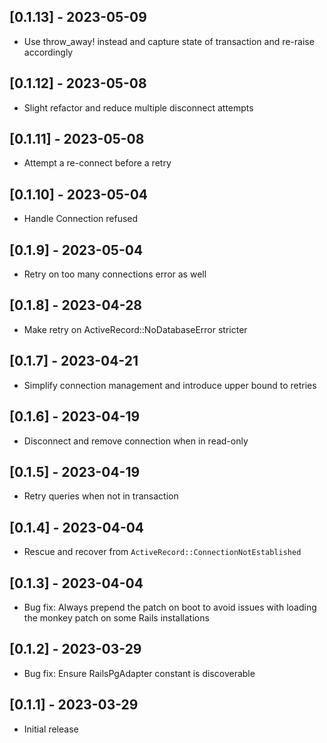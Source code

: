 ## [0.1.13] - 2023-05-09

- Use throw_away! instead and capture state of transaction and re-raise accordingly

## [0.1.12] - 2023-05-08

- Slight refactor and reduce multiple disconnect attempts

## [0.1.11] - 2023-05-08

- Attempt a re-connect before a retry

## [0.1.10] - 2023-05-04

- Handle Connection refused

## [0.1.9] - 2023-05-04

- Retry on too many connections error as well

## [0.1.8] - 2023-04-28

- Make retry on ActiveRecord::NoDatabaseError stricter

## [0.1.7] - 2023-04-21

- Simplify connection management and introduce upper bound to retries

## [0.1.6] - 2023-04-19

- Disconnect and remove connection when in read-only

## [0.1.5] - 2023-04-19

- Retry queries when not in transaction

## [0.1.4] - 2023-04-04

- Rescue and recover from `ActiveRecord::ConnectionNotEstablished`

## [0.1.3] - 2023-04-04

- Bug fix: Always prepend the patch on boot to avoid issues with loading the monkey patch on some Rails installations

## [0.1.2] - 2023-03-29

- Bug fix: Ensure RailsPgAdapter constant is discoverable

## [0.1.1] - 2023-03-29

- Initial release
